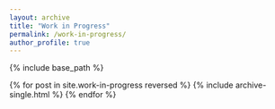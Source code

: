 ```yaml
---
layout: archive
title: "Work in Progress"
permalink: /work-in-progress/
author_profile: true
---
```



{% include base_path %}

{% for post in site.work-in-progress reversed %}
  {% include archive-single.html %}
{% endfor %}
